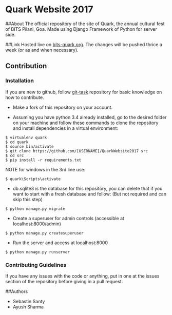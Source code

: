 # Quark Website 2017


##About
The official repository of the site of Quark, the annual cultural fest of BITS Pilani, Goa. 
Made using Django Framework of Python for server side. 

##Link
Hosted live on [bits-quark.org](http://bits-quark.org). The changes will be pushed thrice a week (or as and when necessary).

## Contribution

### Installation

If you are new to github, follow [git-task](https://github.com/OSDLabs/git-task) repository for basic knowledge on how to contribute.

* Make a fork of this repository on your account.

* Assuming you have python 3.4 already installed, go to the desired folder on your machine and follow these commands to clone the repository and install dependencies in a virtual environment:

```
$ virtualenv quark
$ cd quark
$ source bin/activate
$ git clone https://github.com/[USERNAME]/QuarkWebsite2017 src
$ cd src
$ pip install -r requirements.txt
```
NOTE for windows in the 3rd line use:
```
$ quark\Scripts\activate
```

* db.sqlite3 is the database for this repository, you can delete that if you want to start with a fresh database and follow: (But not required and can skip this step)

```
$ python manage.py migrate
```

* Create a superuser for admin controls (accessible at localhost:8000/admin)

```
$ python manage.py createsuperuser
```

* Run the server and access at localhost:8000

```
$ python manage.py runserver
```


### Contributing Guidelines

If you have any issues with the code or anything, put in one at the issues section of the repository before giving in a pull request. 

##Authors

* Sebastin Santy
* Ayush Sharma